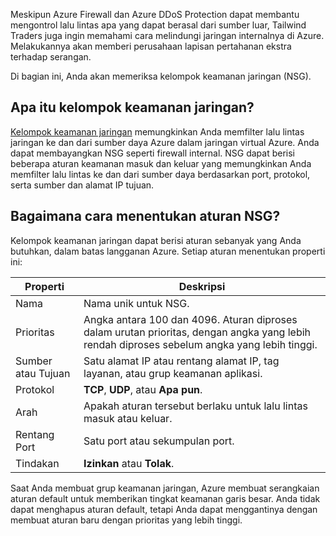 Meskipun Azure Firewall dan Azure DDoS Protection dapat membantu mengontrol lalu lintas apa yang dapat berasal dari sumber luar, Tailwind Traders juga ingin memahami cara melindungi jaringan internalnya di Azure. Melakukannya akan memberi perusahaan lapisan pertahanan ekstra terhadap serangan.

Di bagian ini, Anda akan memeriksa kelompok keamanan jaringan (NSG).

## <a name="what-are-network-security-groups"></a>Apa itu kelompok keamanan jaringan?

[Kelompok keamanan jaringan](https://docs.microsoft.com/azure/virtual-network/security-overview#network-security-groups?azure-portal=true) memungkinkan Anda memfilter lalu lintas jaringan ke dan dari sumber daya Azure dalam jaringan virtual Azure. Anda dapat membayangkan NSG seperti firewall internal. NSG dapat berisi beberapa aturan keamanan masuk dan keluar yang memungkinkan Anda memfilter lalu lintas ke dan dari sumber daya berdasarkan port, protokol, serta sumber dan alamat IP tujuan.

## <a name="how-do-i-specify-nsg-rules"></a>Bagaimana cara menentukan aturan NSG?

Kelompok keamanan jaringan dapat berisi aturan sebanyak yang Anda butuhkan, dalam batas langganan Azure. Setiap aturan menentukan properti ini:

| Properti | Deskripsi|
| --- | --- |
| Nama | Nama unik untuk NSG. |
| Prioritas | Angka antara 100 dan 4096. Aturan diproses dalam urutan prioritas, dengan angka yang lebih rendah diproses sebelum angka yang lebih tinggi. |
| Sumber atau Tujuan | Satu alamat IP atau rentang alamat IP, tag layanan, atau grup keamanan aplikasi. |
| Protokol | **TCP**, **UDP**, atau **Apa pun**.|
| Arah | Apakah aturan tersebut berlaku untuk lalu lintas masuk atau keluar. |
| Rentang Port | Satu port atau sekumpulan port. |
| Tindakan | **Izinkan** atau **Tolak**. |

Saat Anda membuat grup keamanan jaringan, Azure membuat serangkaian aturan default untuk memberikan tingkat keamanan garis besar. Anda tidak dapat menghapus aturan default, tetapi Anda dapat menggantinya dengan membuat aturan baru dengan prioritas yang lebih tinggi.
